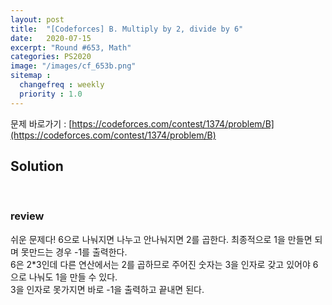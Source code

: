```yaml
---
layout: post
title:  "[Codeforces] B. Multiply by 2, divide by 6"
date:   2020-07-15
excerpt: "Round #653, Math"
categories: PS2020
image: "/images/cf_653b.png"
sitemap :
  changefreq : weekly
  priority : 1.0
---
```

문제 바로가기 : [https://codeforces.com/contest/1374/problem/B](https://codeforces.com/contest/1374/problem/B)<br>

## Solution
<script src="https://gist.github.com/yooniversal/fc1098c3045c2263b3f22a0ebeb49543.js"></script>
<br>

### review
쉬운 문제다! 6으로 나눠지면 나누고 안나눠지면 2를 곱한다. 최종적으로 1을 만들면 되며 못만드는 경우 -1를 출력한다.<br>
6은 2*3인데 다른 연산에서는 2를 곱하므로 주어진 숫자는 3을 인자로 갖고 있어야 6으로 나눠도 1을 만들 수 있다.<br>
3을 인자로 못가지면 바로 -1을 출력하고 끝내면 된다.<br>

<script src="https://utteranc.es/client.js"
        repo="yooniversal/blog-comments"
        issue-term="pathname"
        theme="github-light"
        crossorigin="anonymous"
        async>
</script>
